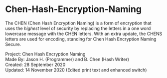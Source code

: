 # Chen-Hash-Encryption-Naming

The CHEN (Chen Hash Encryption Naming) is a form of encryption that uses the *highest* level of security by replacing the letters in a one word lowercase message with the CHEN letters. With an extra update, the CHENS letters are used for encoding, standing for Chen Hash Encryption Naming Secure.

Project: Chen Hash Encryption Naming\
Made By: Jason H. (Programmer) and B. Chen (Hash Writer)\
Created: 28 September 2020\
Updated: 14 November 2020 (Edited print text and enhanced switch)

